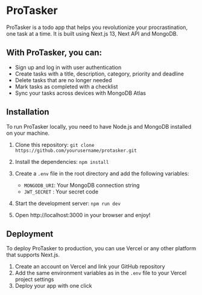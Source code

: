 # ProTasker

ProTasker is a todo app that helps you revolutionize your procrastination, one task at a time. It is built using Next.js 13, Next API and MongoDB.

## With ProTasker, you can:

- Sign up and log in with user authentication
- Create tasks with a title, description, category, priority and deadline
- Delete tasks that are no longer needed
- Mark tasks as completed with a checklist
- Sync your tasks across devices with MongoDB Atlas

## Installation

To run ProTasker locally, you need to have Node.js and MongoDB installed on your machine.

1. Clone this repository: `git clone https://github.com/yourusername/protasker.git`
2. Install the dependencies: `npm install`
3. Create a `.env` file in the root directory and add the following variables:

   - `MONGODB_URI`: Your MongoDB connection string
   - `JWT_SECRET` : Your secret code

4. Start the development server: `npm run dev`
5. Open http://localhost:3000 in your browser and enjoy!

## Deployment

To deploy ProTasker to production, you can use Vercel or any other platform that supports Next.js.

1. Create an account on Vercel and link your GitHub repository
2. Add the same environment variables as in the `.env` file to your Vercel project settings
3. Deploy your app with one click
